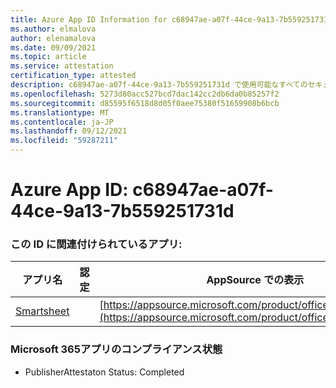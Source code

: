 ```yaml
---
title: Azure App ID Information for c68947ae-a07f-44ce-9a13-7b559251731d
ms.author: elmalova
author: elenamalova
ms.date: 09/09/2021
ms.topic: article
ms.service: attestation
certification_type: attested
description: c68947ae-a07f-44ce-9a13-7b559251731d で使用可能なすべてのセキュリティおよびコンプライアンス情報。
ms.openlocfilehash: 5273d80acc527bcd7dac142cc2db6da0b85257f2
ms.sourcegitcommit: d85595f6518d8d05f0aee75380f51659908b6bcb
ms.translationtype: MT
ms.contentlocale: ja-JP
ms.lasthandoff: 09/12/2021
ms.locfileid: "59287211"
---
```

# <a name="azure-app-id-c68947ae-a07f-44ce-9a13-7b559251731d"></a>Azure App ID: c68947ae-a07f-44ce-9a13-7b559251731d


### <a name="apps-associated-with-this-id"></a>この ID に関連付けられているアプリ:
| **アプリ名** | **認定** | **AppSource での表示** |
|--------------|---------------|-----------------------|
| [Smartsheet](https://docs.microsoft.com/microsoft-365-app-certification/forward/WA104380975) |  | [https://appsource.microsoft.com/product/office/WA104380975](https://appsource.microsoft.com/product/office/WA104380975) |

### <a name="microsoft-365-app-compliance-status"></a>Microsoft 365アプリのコンプライアンス状態
- PublisherAttestaton Status: Completed
